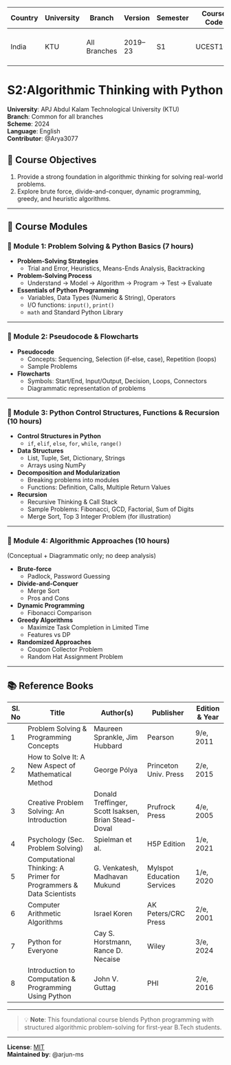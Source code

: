 | Country | University | Branch       | Version | Semester | Course Code | Course Title                      | Language | Contributor |
|---------|------------|--------------|---------|----------|-------------|-----------------------------------|----------|-------------|
| India   | KTU        | All Branches | 2019–23 | S1       | UCEST105    | Algorithmic Thinking with Python | English  | @Arya3077   |

# S2:Algorithmic Thinking with Python
**University**: APJ Abdul Kalam Technological University (KTU)  
**Branch**: Common for all branches  
**Scheme**: 2024  
**Language**: English  
**Contributor**: @Arya3077  


## 🎯 Course Objectives

1. Provide a strong foundation in algorithmic thinking for solving real-world problems.
2. Explore brute force, divide-and-conquer, dynamic programming, greedy, and heuristic algorithms.

---

## 📘 Course Modules

### 🔹 Module 1: Problem Solving & Python Basics (7 hours)

- **Problem-Solving Strategies**  
  - Trial and Error, Heuristics, Means-Ends Analysis, Backtracking  
- **Problem-Solving Process**  
  - Understand → Model → Algorithm → Program → Test → Evaluate  
- **Essentials of Python Programming**  
  - Variables, Data Types (Numeric & String), Operators  
  - I/O functions: `input()`, `print()`  
  - `math` and Standard Python Library  

---

### 🔹 Module 2: Pseudocode & Flowcharts

- **Pseudocode**  
  - Concepts: Sequencing, Selection (if-else, case), Repetition (loops)  
  - Sample Problems  
- **Flowcharts**  
  - Symbols: Start/End, Input/Output, Decision, Loops, Connectors  
  - Diagrammatic representation of problems  

---

### 🔹 Module 3: Python Control Structures, Functions & Recursion (10 hours)

- **Control Structures in Python**  
  - `if`, `elif`, `else`, `for`, `while`, `range()`  
- **Data Structures**  
  - List, Tuple, Set, Dictionary, Strings  
  - Arrays using NumPy  
- **Decomposition and Modularization**  
  - Breaking problems into modules  
  - Functions: Definition, Calls, Multiple Return Values  
- **Recursion**  
  - Recursive Thinking & Call Stack  
  - Sample Problems: Fibonacci, GCD, Factorial, Sum of Digits  
  - Merge Sort, Top 3 Integer Problem (for illustration)  

---

### 🔹 Module 4: Algorithmic Approaches (10 hours)

(Conceptual + Diagrammatic only; no deep analysis)

- **Brute-force**  
  - Padlock, Password Guessing  
- **Divide-and-Conquer**  
  - Merge Sort  
  - Pros and Cons  
- **Dynamic Programming**  
  - Fibonacci Comparison  
- **Greedy Algorithms**  
  - Maximize Task Completion in Limited Time  
  - Features vs DP  
- **Randomized Approaches**  
  - Coupon Collector Problem  
  - Random Hat Assignment Problem  

---

## 📚 Reference Books

| Sl. No | Title | Author(s) | Publisher | Edition & Year |
|--------|-------|-----------|-----------|----------------|
| 1 | Problem Solving & Programming Concepts | Maureen Sprankle, Jim Hubbard | Pearson | 9/e, 2011 |
| 2 | How to Solve It: A New Aspect of Mathematical Method | George Pólya | Princeton Univ. Press | 2/e, 2015 |
| 3 | Creative Problem Solving: An Introduction | Donald Treffinger, Scott Isaksen, Brian Stead-Doval | Prufrock Press | 4/e, 2005 |
| 4 | Psychology (Sec. Problem Solving) | Spielman et al. | H5P Edition | 1/e, 2021 |
| 5 | Computational Thinking: A Primer for Programmers & Data Scientists | G. Venkatesh, Madhavan Mukund | Mylspot Education Services | 1/e, 2020 |
| 6 | Computer Arithmetic Algorithms | Israel Koren | AK Peters/CRC Press | 2/e, 2001 |
| 7 | Python for Everyone | Cay S. Horstmann, Rance D. Necaise | Wiley | 3/e, 2024 |
| 8 | Introduction to Computation & Programming Using Python | John V. Guttag | PHI | 2/e, 2016 |

---

> 💡 **Note**: This foundational course blends Python programming with structured algorithmic problem-solving for first-year B.Tech students.

---

**License**: [MIT](https://opensource.org/licenses/MIT)  
**Maintained by**: @arjun-ms
